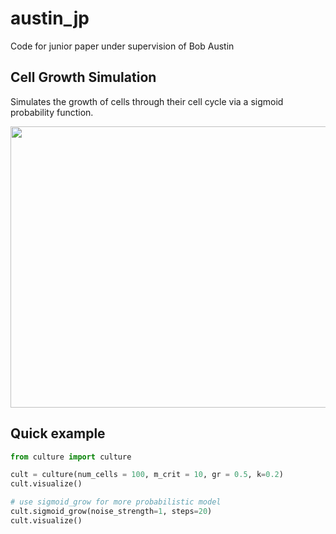 # austin_jp
Code for junior paper under supervision of Bob Austin

## Cell Growth Simulation
Simulates the growth of cells through their cell cycle via a sigmoid probability function. 
<p align="center">
    <img width="600" height="450" src="./assets/100cells_log_normal.png>"
</p>

## Quick example
```python
from culture import culture 

cult = culture(num_cells = 100, m_crit = 10, gr = 0.5, k=0.2)
cult.visualize()

# use sigmoid_grow for more probabilistic model
cult.sigmoid_grow(noise_strength=1, steps=20)  
cult.visualize()
```
